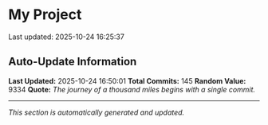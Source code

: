 # My Project


Last updated: 2025-10-24 16:25:37

















































































































































## Auto-Update Information

**Last Updated:** 2025-10-24 16:50:01
**Total Commits:** 145
**Random Value:** 9334
**Quote:** _The journey of a thousand miles begins with a single commit._

---
_This section is automatically generated and updated._